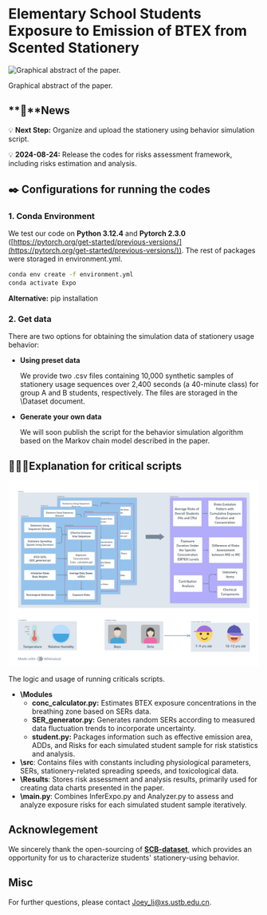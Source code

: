 # Elementary School Students Exposure to Emission of BTEX from Scented Stationery


![Graphical abstract of the paper.](Graphical_Abstract.png)

Graphical abstract of the paper.

## **📮**News


💡 **Next Step:**  Organize and upload the stationery using behavior simulation script.

💡 **2024-08-24:** Release the codes for risks assessment framework, including risks estimation and analysis.

## ✒️ Configurations for running the codes

### 1. Conda Environment

We test our code on **Python 3.12.4** and **Pytorch 2.3.0** ([https://pytorch.org/get-started/previous-versions/](https://pytorch.org/get-started/previous-versions/)).  The rest of packages were storaged in environment.yml.

```bash
conda env create -f environment.yml
conda activate Expo
```

**Alternative:** pip installation

### 2. Get data

There are two options for obtaining the simulation data of stationery usage behavior:

- **Using preset data**
    
    We provide two .csv files containing 10,000 synthetic samples of stationery usage sequences over 2,400 seconds (a 40-minute class) for group A and B students, respectively. The files are storaged in the \Dataset document.
    
- **Generate your own data**
    
    We will soon publish the script for the behavior simulation algorithm based on the Markov chain model described in the paper.
    

## 🏃🏻‍♂️Explanation for critical scripts
![The logic and usage of running criticals scripts.](Critical_Scripts.png)

The logic and usage of running criticals scripts.

- **\Modules**
    - **conc_calculator.py:** Estimates BTEX exposure concentrations in the breathing zone based on SERs data.
    - **SER_generator.py:** Generates random SERs according to measured data fluctuation trends to incorporate uncertainty.
    - **student.py:** Packages information such as effective emission area, ADDs, and Risks for each simulated student sample for risk statistics and analysis.
- **\src**: Contains files with constants including physiological parameters, SERs, stationery-related spreading speeds, and toxicological data.
- **\Results**: Stores risk assessment and analysis results, primarily used for creating data charts presented in the paper.
- **\main.py**: Combines InferExpo.py and Analyzer.py to assess and analyze exposure risks for each simulated student sample iteratively.

## **Acknowlegement**


We sincerely thank the open-sourcing of [**SCB-dataset**](https://github.com/Whiffe/SCB-dataset), which provides an opportunity for us to characterize students' stationery-using behavior.

## Misc

For further questions, please contact [Joey_li@xs.ustb.edu.cn](mailto:Joey_li@xs.ustb.edu.cn).
